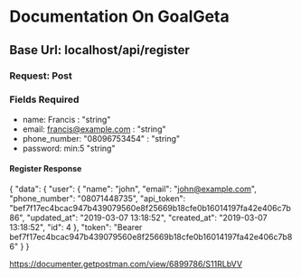 # Documentation On GoalGeta  #

## Base Url: localhost/api/register ###

### Request: Post ###

### Fields Required ###

* name: Francis : "string"
* email: francis@example.com : "string"
* phone_number: "08096753454" : "string"
* password: min:5 "string"

#### Register Response ####

{
    "data": {
        "user": {
            "name": "john",
            "email": "john@example.com",
            "phone_number": "08071448735",
            "api_token": "bef7f17ec4bcac947b439079560e8f25669b18cfe0b16014197fa42e406c7b86",
            "updated_at": "2019-03-07 13:18:52",
            "created_at": "2019-03-07 13:18:52",
            "id": 4
        },
        "token": "Bearer bef7f17ec4bcac947b439079560e8f25669b18cfe0b16014197fa42e406c7b86"
    }
}

https://documenter.getpostman.com/view/6899786/S11RLbVV